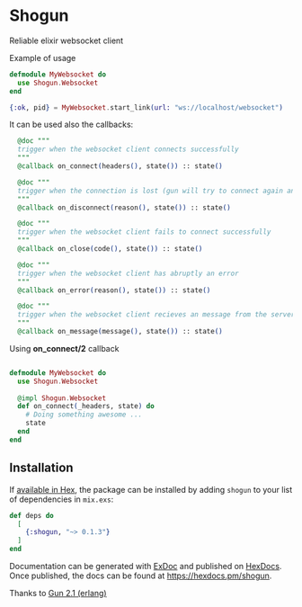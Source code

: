 # Shogun

Reliable elixir websocket client 

Example of usage
```elixir
defmodule MyWebsocket do
  use Shogun.Websocket
end

{:ok, pid} = MyWebsocket.start_link(url: "ws://localhost/websocket")
```

It can be used also the callbacks:

```elixir
  @doc """
  trigger when the websocket client connects successfully
  """
  @callback on_connect(headers(), state()) :: state()

  @doc """
  trigger when the connection is lost (gun will try to connect again and upgrade to ws)
  """
  @callback on_disconnect(reason(), state()) :: state()

  @doc """
  trigger when the websocket client fails to connect successfully
  """
  @callback on_close(code(), state()) :: state()

  @doc """
  trigger when the websocket client has abruptly an error
  """
  @callback on_error(reason(), state()) :: state()

  @doc """
  trigger when the websocket client recieves an message from the server
  """
  @callback on_message(message(), state()) :: state()
```

Using **on_connect/2** callback

```elixir

defmodule MyWebsocket do
  use Shogun.Websocket
  
  @impl Shogun.Websocket
  def on_connect(_headers, state) do
    # Doing something awesome ...
    state
  end
end
```


## Installation

If [available in Hex](https://hex.pm/docs/publish), the package can be installed
by adding `shogun` to your list of dependencies in `mix.exs`:

```elixir
def deps do
  [
    {:shogun, "~> 0.1.3"}
  ]
end
```

Documentation can be generated with [ExDoc](https://github.com/elixir-lang/ex_doc)
and published on [HexDocs](https://hexdocs.pm). Once published, the docs can
be found at <https://hexdocs.pm/shogun>.

Thanks to [Gun 2.1 (erlang)](https://ninenines.eu/docs/en/gun/2.1/manual/)
